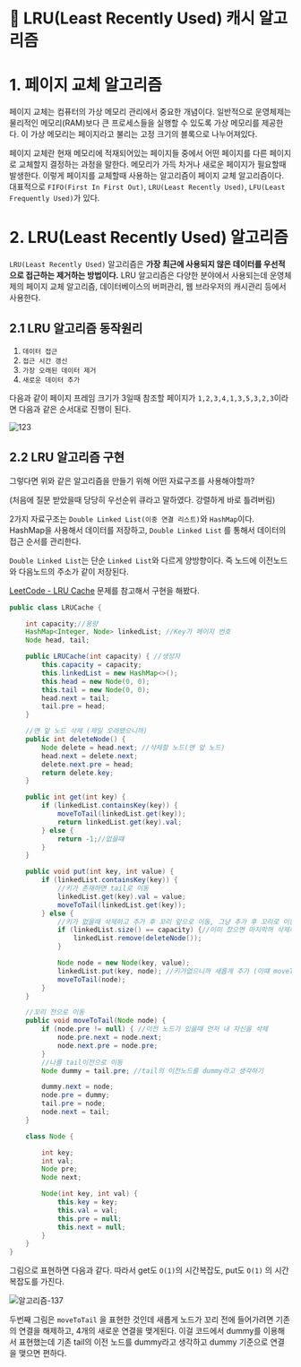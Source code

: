 # 📌 LRU(Least Recently Used) 캐시 알고리즘

# 1. 페이지 교체 알고리즘

페이지 교체는 컴퓨터의 가상 메모리 관리에서 중요한 개념이다. 일반적으로 운영체제는 물리적인 메모리(RAM)보다 큰 프로세스들을 실행할 수 있도록 가상 메모리를 제공한다. 이 가상 메모리는 페이지라고 불리는 고정 크기의 블록으로 나누어져있다.

페이지 교체란 현재 메모리에 적재되어있는 페이지들 중에서 어떤 페이지를 다른 페이지로 교체할지 결정하는 과정을 말한다. 메모리가 가득 차거나 새로운 페이지가 필요할때 발생한다. 이렇게 페이지를 교체할때 사용하는 알고리즘이 페이지 교체 알고리즘이다. 대표적으로 `FIFO(First In First Out)`, `LRU(Least Recently Used)`, `LFU(Least Frequently Used)`가 있다.

# 2. LRU(Least Recently Used) 알고리즘

`LRU(Least Recently Used)` 알고리즘은 **가장 최근에 사용되지 않은 데이터를 우선적으로 접근하는 제거하는 방법이다.**  LRU 알고리즘은 다양한 분야에서 사용되는데 운영체제의 페이지 교체 알고리즘, 데이터베이스의 버퍼관리, 웹 브라우저의 캐시관리 등에서 사용한다.

## 2.1 LRU 알고리즘 동작원리

1. `데이터 접근`
2. `접근 시간 갱신`
3. `가장 오래된 데이터 제거`
4. `새로운 데이터 추가`

다음과 같이 페이지 프레임 크기가 3일때 참조할 페이지가 `1,2,3,4,1,3,5,3,2,3`이라면 다음과 같은 순서대로 진행이 된다.

![123](https://github.com/princenim/TIL/assets/59499600/e502faa3-985f-487b-ae32-8d25beb5eb2e)


## 2.2 LRU 알고리즘 구현

그렇다면 위와 같은 알고리즘을 만들기 위해 어떤 자료구조를 사용해야할까?

(처음에 질문 받았을때 당당히 우선순위 큐라고 말하였다. 강렬하게 바로 틀려버림)

2가지 자료구조는 `Double Linked List(이중 연결 리스트)`와 `HashMap`이다. HashMap을 사용해서 데이터를 저장하고, `Double Linked List` 를 통해서 데이터의 접근 순서를 관리한다.

`Double Linked List`는 단순 `Linked List`와 다르게 양방향이다. 즉 노드에 이전노드와 다음노드의 주소가 같이 저장된다.

[LeetCode - LRU Cache](https://leetcode.com/problems/lru-cache/) 문제를 참고해서 구현을 해봤다.

```java
public class LRUCache {

    int capacity;//용량
    HashMap<Integer, Node> linkedList; //Key가 페이지 번호
    Node head, tail;

    public LRUCache(int capacity) { //생성자
        this.capacity = capacity;
        this.linkedList = new HashMap<>();
        this.head = new Node(0, 0);
        this.tail = new Node(0, 0);
        head.next = tail;
        tail.pre = head;
    }

    //맨 앞 노드 삭제 (제일 오래됐으니까)
    public int deleteNode() {
        Node delete = head.next; //삭제할 노드(맨 앞 노드)
        head.next = delete.next;
        delete.next.pre = head;
        return delete.key;
    }

    public int get(int key) {
        if (linkedList.containsKey(key)) {
            moveToTail(linkedList.get(key));
            return linkedList.get(key).val;
        } else {
            return -1;//없을떄
        }
    }

    public void put(int key, int value) {
        if (linkedList.containsKey(key)) {
            //키가 존재하면 tail로 이동
            linkedList.get(key).val = value;
            moveToTail(linkedList.get(key));
        } else {
            //키가 없을때 삭제하고 추가 후 꼬리 앞으로 이동, 그냥 추가 후 꼬리로 이동
            if (linkedList.size() == capacity) {//이미 찼으면 마지막꺼 삭제하고 추가
                linkedList.remove(deleteNode());
            }

            Node node = new Node(key, value);
            linkedList.put(key, node); //키가없으니까 새롭게 추가 (이떄 moveToTail 호출 시 새로 생겼기때문에 !=null 조건에 타지 않음)
            moveToTail(node);
        }
    }

    //꼬리 전으로 이동
    public void moveToTail(Node node) {
        if (node.pre != null) { //이전 노드가 있을때 먼저 내 자신을 삭제
            node.pre.next = node.next;
            node.next.pre = node.pre;
        }
        //나를 tail이전으로 이동
        Node dummy = tail.pre; //tail의 이전노드를 dummy라고 생각하기

        dummy.next = node;
        node.pre = dummy;
        tail.pre = node;
        node.next = tail;
    }

    class Node {

        int key;
        int val;
        Node pre;
        Node next;

        Node(int key, int val) {
            this.key = key;
            this.val = val;
            this.pre = null;
            this.next = null;
        }
    }
}
```

그림으로 표현하면 다음과 같다. 따라서 get도 `O(1)`의 시간복잡도, put도 `O(1)` 의 시간복잡도를 가진다.

![알고리즘-137](https://github.com/princenim/TIL/assets/59499600/7f54c8d9-9130-44e4-ab1c-a61ba76373c5)

두번째 그림은 `moveToTail` 을 표현한 것인데 새롭게 노드가 꼬리 전에 들어가려면 기존의 연결을 해제하고, 4개의 새로운 연결을 맺게된다. 이걸 코드에서 dummy를 이용해서 표현했는데 기존 tail의 이전 노드를 dummy라고 생각하고 dummy 기준으로 연결을 맺으면 편하다.